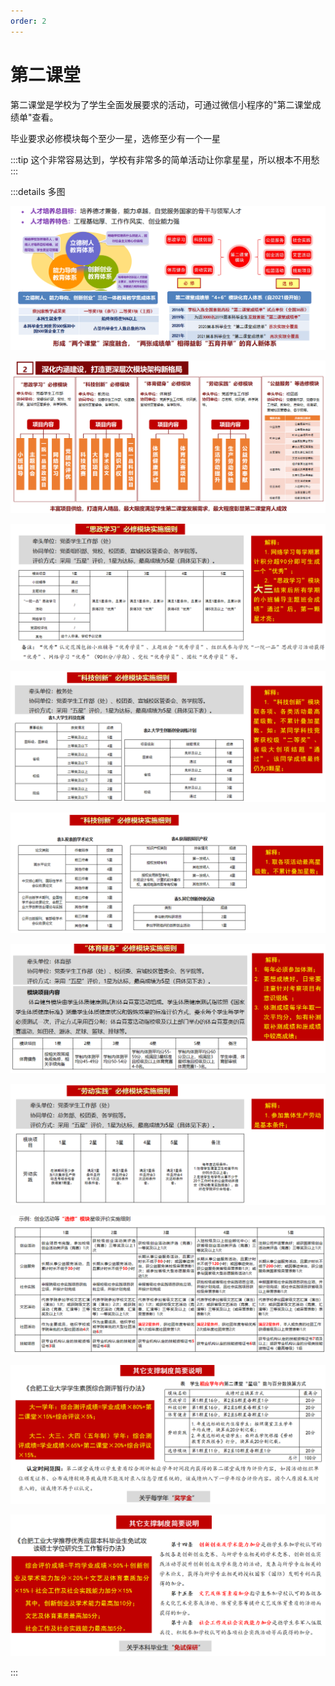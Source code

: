 ```yaml
---
order: 2
---
```


# 第二课堂

第二课堂是学校为了学生全面发展要求的活动，可通过微信小程序的"第二课堂成绩单"查看。

毕业要求必修模块每个至少一星，选修至少有一个一星

:::tip
这个非常容易达到，学校有非常多的简单活动让你拿星星，所以根本不用愁
:::

:::details 多图

![二课介绍1](./media/image28.png)

![二课介绍2](./media/image29.png)

![二课介绍3](./media/image30.png)

![二课介绍4](./media/image31.png)

![二课介绍5](./media/image32.png)

![二课介绍6](./media/image33.png)

![二课介绍7](./media/image34.png)

![二课介绍8](./media/image35.png)

![二课介绍9](./media/image36.png)

![二课介绍10](./media/image37.png)

:::
